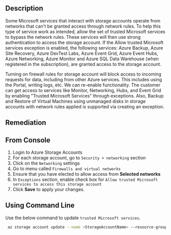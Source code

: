 ## Description

Some Microsoft services that interact with storage accounts operate from networks that can't be granted access through network rules. To help this type of service work as intended, allow the set of trusted Microsoft services to bypass the network rules. These services will then use strong authentication to access the storage account. If the Allow trusted Microsoft services exception is enabled, the following services: Azure Backup, Azure Site Recovery, Azure DevTest Labs, Azure Event Grid, Azure Event Hubs, Azure Networking, Azure Monitor and Azure SQL Data Warehouse (when registered in the subscription), are granted access to the storage account.

Turning on firewall rules for storage account will block access to incoming requests for data, including from other Azure services. This includes using the Portal, writing logs, etc. We can re-enable functionality. The customer can get access to services like Monitor, Networking, Hubs, and Event Grid by enabling "Trusted Microsoft Services" through exceptions. Also, Backup and Restore of Virtual Machines using unmanaged disks in storage accounts with network rules applied is supported via creating an exception.

## Remediation

## From Console

1. Login to Azure Storage Accounts
2. For each storage account, go to `Security + networking` section
3. Click on the `Networking` settings
4. Go to menu called `Firewalls and virtual networks`
5. Ensure that you have elected to allow access from **Selected networks**
6. In `Exceptions` section, enable check box for `Allow trusted Microsoft services to access this storage account`
7. Click **Save** to apply your changes.

## Using Command Line

Use the below command to update `trusted Microsoft services`.

```bash
 az storage account update --name <StorageAccountName> --resource-group <resourceGroupName> --bypass AzureServices
```

